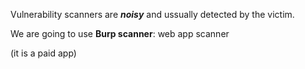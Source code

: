 Vulnerability scanners are ***noisy*** and ussually detected by the victim.

We are going to use **Burp scanner**: web app scanner 

(it is a paid app)